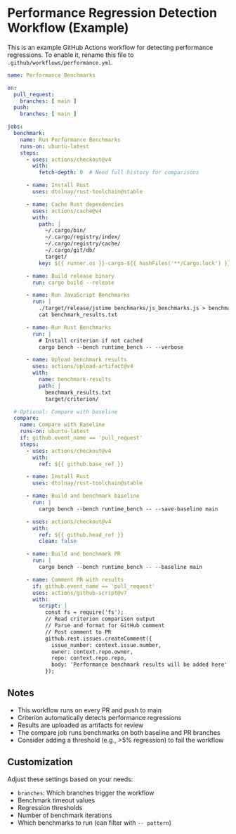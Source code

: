 # Performance Regression Detection Workflow (Example)

This is an example GitHub Actions workflow for detecting performance regressions.
To enable it, rename this file to `.github/workflows/performance.yml`.

```yaml
name: Performance Benchmarks

on:
  pull_request:
    branches: [ main ]
  push:
    branches: [ main ]

jobs:
  benchmark:
    name: Run Performance Benchmarks
    runs-on: ubuntu-latest
    steps:
      - uses: actions/checkout@v4
        with:
          fetch-depth: 0  # Need full history for comparisons

      - name: Install Rust
        uses: dtolnay/rust-toolchain@stable

      - name: Cache Rust dependencies
        uses: actions/cache@v4
        with:
          path: |
            ~/.cargo/bin/
            ~/.cargo/registry/index/
            ~/.cargo/registry/cache/
            ~/.cargo/git/db/
            target/
          key: ${{ runner.os }}-cargo-${{ hashFiles('**/Cargo.lock') }}

      - name: Build release binary
        run: cargo build --release

      - name: Run JavaScript Benchmarks
        run: |
          ./target/release/jstime benchmarks/js_benchmarks.js > benchmark_results.txt
          cat benchmark_results.txt

      - name: Run Rust Benchmarks
        run: |
          # Install criterion if not cached
          cargo bench --bench runtime_bench -- --verbose

      - name: Upload benchmark results
        uses: actions/upload-artifact@v4
        with:
          name: benchmark-results
          path: |
            benchmark_results.txt
            target/criterion/

  # Optional: Compare with baseline
  compare:
    name: Compare with Baseline
    runs-on: ubuntu-latest
    if: github.event_name == 'pull_request'
    steps:
      - uses: actions/checkout@v4
        with:
          ref: ${{ github.base_ref }}

      - name: Install Rust
        uses: dtolnay/rust-toolchain@stable

      - name: Build and benchmark baseline
        run: |
          cargo bench --bench runtime_bench -- --save-baseline main

      - uses: actions/checkout@v4
        with:
          ref: ${{ github.head_ref }}
          clean: false

      - name: Build and benchmark PR
        run: |
          cargo bench --bench runtime_bench -- --baseline main

      - name: Comment PR with results
        if: github.event_name == 'pull_request'
        uses: actions/github-script@v7
        with:
          script: |
            const fs = require('fs');
            // Read criterion comparison output
            // Parse and format for GitHub comment
            // Post comment to PR
            github.rest.issues.createComment({
              issue_number: context.issue.number,
              owner: context.repo.owner,
              repo: context.repo.repo,
              body: 'Performance benchmark results will be added here'
            });
```

## Notes

- This workflow runs on every PR and push to main
- Criterion automatically detects performance regressions
- Results are uploaded as artifacts for review
- The compare job runs benchmarks on both baseline and PR branches
- Consider adding a threshold (e.g., >5% regression) to fail the workflow

## Customization

Adjust these settings based on your needs:
- `branches`: Which branches trigger the workflow
- Benchmark timeout values
- Regression thresholds
- Number of benchmark iterations
- Which benchmarks to run (can filter with `-- pattern`)
